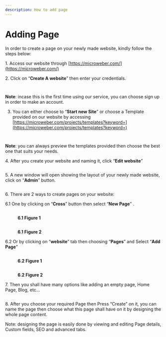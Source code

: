 ```yaml
---
description: How to add page
---
```


# Adding Page

In order to create a page on your newly made website, kindly follow the steps below:

1\.      Access our website through [https://microweber.com/](https://microweber.com/)

2\.      Click on “**Create A website**” then enter your credentials.

<figure><img src=".gitbook/assets/Create Website (1).png" alt=""><figcaption></figcaption></figure>

<figure><img src=".gitbook/assets/MW credentials.png" alt=""><figcaption></figcaption></figure>

**Note**: incase this is the first time using our service, you can choose sign up in order to make an account.

3. &#x20;You can either choose to “**Start new Site**” or choose a Template provided on our website by accessing [https://microweber.com/projects/templates?keyword=](https://microweber.com/projects/templates?keyword=)

<figure><img src=".gitbook/assets/image (4) (1) (1) (1).png" alt=""><figcaption></figcaption></figure>

<figure><img src=".gitbook/assets/image (5) (1) (1).png" alt=""><figcaption></figcaption></figure>

&#x20;**Note**: you can always preview the templates provided then choose the best one that suits your needs.

4\.      After you create your website and naming it, click “**Edit website**”

<figure><img src=".gitbook/assets/image (7) (1).png" alt=""><figcaption></figcaption></figure>

5\.      A new window will open showing the layout of your newly made website, click on “**Admin**” button.

<figure><img src=".gitbook/assets/image (8).png" alt=""><figcaption></figcaption></figure>

6\.      There are 2 ways to create pages on your website:

&#x20;     6.1   One by clicking on “**Cross**” button then select “**New Page**” .

<figure><img src=".gitbook/assets/image (9).png" alt=""><figcaption><p><strong>6.1 Figure 1</strong></p></figcaption></figure>

<figure><img src=".gitbook/assets/image (10).png" alt=""><figcaption><p><strong>6.1 Figure 2</strong></p></figcaption></figure>

&#x20;   6.2   Or by clicking on “**website**” tab then choosing “**Pages**” and Select “**Add Page**”

<figure><img src=".gitbook/assets/image (12).png" alt=""><figcaption><p><strong>6.2 Figure 1</strong></p></figcaption></figure>

<figure><img src=".gitbook/assets/image (14).png" alt=""><figcaption><p><strong>6.2  Figure 2</strong></p></figcaption></figure>

7\.      Then you shall have many options like adding an empty page, Home Page, Blog, etc...

<figure><img src=".gitbook/assets/image (17).png" alt=""><figcaption></figcaption></figure>

8\.      After you choose your required Page then Press “Create” on it, you can name the page then choose what this page shall have on it by designing the whole page content.

&#x20;

Note: designing the page is easily done by viewing and editing Page details, Custom fields, SEO and advanced tabs.

<figure><img src=".gitbook/assets/image (18).png" alt=""><figcaption></figcaption></figure>
